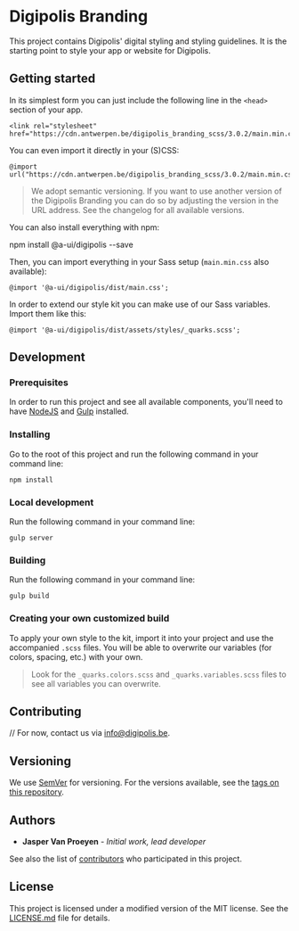 # Digipolis Branding

This project contains Digipolis' digital styling and styling guidelines. It is the starting point to style your app or website for Digipolis.

## Getting started

In its simplest form you can just include the following line in the `<head>` section of your app.

```
<link rel="stylesheet" href="https://cdn.antwerpen.be/digipolis_branding_scss/3.0.2/main.min.css">
```

You can even import it directly in your (S)CSS:

```
@import url("https://cdn.antwerpen.be/digipolis_branding_scss/3.0.2/main.min.css");
```

> We adopt semantic versioning. If you want to use another version of the Digipolis Branding you can do so by adjusting the version in the URL address. See the changelog for all available versions.

You can also install everything with npm:

npm install @a-ui/digipolis --save

Then, you can import everything in your Sass setup (`main.min.css` also available):

```
@import '@a-ui/digipolis/dist/main.css';
```

In order to extend our style kit you can make use of our Sass variables. Import them like this:

```
@import '@a-ui/digipolis/dist/assets/styles/_quarks.scss';
```

## Development

### Prerequisites

In order to run this project and see all available components, you'll need to have [NodeJS](https://nodejs.org) and [Gulp](http://gulpjs.com) installed.

### Installing

Go to the root of this project and run the following command in your command line:

```
npm install
```

### Local development

Run the following command in your command line:

```
gulp server
```

### Building

Run the following command in your command line:

```
gulp build
```

### Creating your own customized build

To apply your own style to the kit, import it into your project and use the accompanied `.scss` files. You will be able to overwrite our variables (for colors, spacing, etc.) with your own.

> Look for the `_quarks.colors.scss` and `_quarks.variables.scss` files to see all variables you can overwrite.

## Contributing

// For now, contact us via [info@digipolis.be](mailto:info@digipolis.be).

## Versioning

We use [SemVer](http://semver.org/) for versioning. For the versions available, see the [tags on this repository](https://github.com/a-ui/digipolis_branding_scss/tags).

## Authors

* **Jasper Van Proeyen** - *Initial work, lead developer*

See also the list of [contributors](https://github.com/a-ui/digipolis_branding_scss/contributors) who participated in this project.

## License

This project is licensed under a modified version of the MIT license. See the [LICENSE.md](LICENSE.md) file for details.
